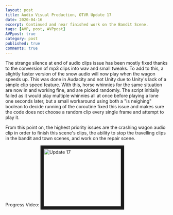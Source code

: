 ```yaml
---
layout: post
title: Audio Visual Production, OTVR Update 17
date: 2020-04-16
excerpt: Continued and near finished work on the Bandit Scene.
tags: [AVP, post, AVPpost]
AVPpost: true
category: post
published: true
comments: true
---
```

The strange silence at end of audio clips issue has been mostly fixed thanks to the conversion of mp3 clips into wav and small tweaks. To add to this, a slightly faster version of the snow audio will now play when the wagon speeds up. This was done in Audacity and not Unity due to Unity's lack of a simple clip speed feature. With this, horse whinnies for the same situation are now in and working fine, and are picked randomly. The script initially failed as it would play multiple whinnies all at once before playing a lone one seconds later, but a small workaround using both a "is neighing" boolean to decide running of the coroutine fixed this issue and makes sure the code does not choose a random clip every single frame and attempt to play it. 

From this point on, the highest priority issues are the crashing wagon audio clip in order to finish this scene's clips, the ability to stop the travelling clips in the bandit and town scenes, and work on the repair scene.

Progress Video:
<a href="http://www.youtube.com/watch?feature=player_embedded&v=Z5HtG23VFLM" target="_blank"><img src="http://img.youtube.com/vi/Z5HtG23VFLM/0.jpg" alt="Update 17" width="240" height="180" border="10" /></a>